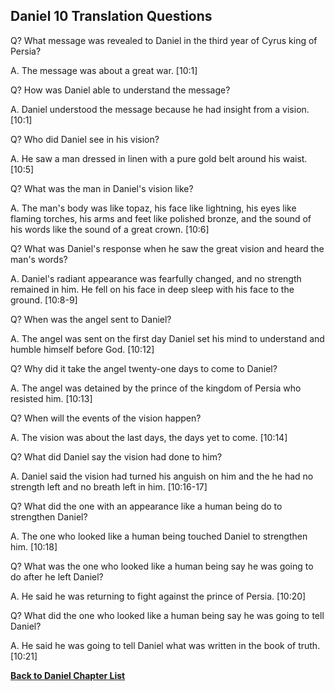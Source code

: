 ## Daniel 10 Translation Questions ##

Q? What message was revealed to Daniel in the third year of Cyrus king of Persia?

A. The message was about a great war. [10:1]

Q? How was Daniel able to understand the message?

A. Daniel understood the message because he had insight from a vision. [10:1]

Q? Who did Daniel see in his vision?

A. He saw a man dressed in linen with a pure gold belt around his waist. [10:5]

Q? What was the man in Daniel's vision like?

A. The man's body was like topaz, his face like lightning, his eyes like flaming torches, his arms and feet like polished bronze, and the sound of his words like the sound of a great crown. [10:6]

Q? What was Daniel's response when he saw the great vision and heard the man's words?

A. Daniel's radiant appearance was fearfully changed, and no strength remained in him. He fell on his face in deep sleep with his face to the ground. [10:8-9]

Q? When was the angel sent to Daniel?

A. The angel was sent on the first day Daniel set his mind to understand and humble himself before God. [10:12]

Q? Why did it take the angel twenty-one days to come to Daniel?

A. The angel was detained by the prince of the kingdom of Persia who resisted him. [10:13]

Q? When will the events of the vision happen?

A. The vision was about the last days, the days yet to come. [10:14]

Q? What did Daniel say the vision had done to him?

A. Daniel said the vision had turned his anguish on him and the he had no strength left and no breath left in him. [10:16-17]

Q? What did the one with an appearance like a human being do to strengthen Daniel?

A. The one who looked like a human being touched Daniel to strengthen him. [10:18]

Q? What was the one who looked like a human being say he was going to do after he left Daniel?

A. He said he was returning to fight against the prince of Persia. [10:20]

Q? What did the one who looked like a human being say he was going to tell Daniel?

A. He said he was going to tell Daniel what was written in the book of truth. [10:21]

__[Back to Daniel Chapter List](./)__

